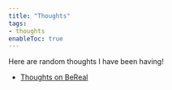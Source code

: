 ```yaml
---
title: "Thoughts" 
tags:
- thoughts
enableToc: true
---
```


Here are random thoughts I have been having!
- [Thoughts on BeReal](notes/BeReal.md)